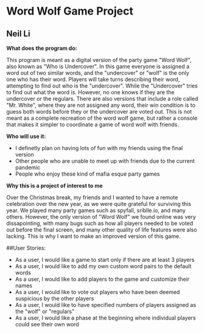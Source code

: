 # Word Wolf Game Project

## Neil Li

**What does the program do:**

This program is meant as a digital version of the party game "Word Wolf", also known as
"Who is Undercover". In this game everyone is assigned a word out of two similar words, and
the "undercover" or "wolf" is the only one who has their word. Players will take turns
describing their word, attempting to find out who is the "undercover". While the "Undercover"
tries to find out what the word is. However, no one knows if they are the undercover or the regulars. 
There are also versions that include a role called "Mr. White", where they are not assigned any word,
their win condition is to guess both words before they or the undercover are voted out. This is not meant
as a complete recreation of the word wolf game, but rather a console that makes it simpler to coordinate a
game of word wolf with friends.

**Who will use it:**

- I definetly plan on having lots of fun with my friends using the final version
- Other people who are unable to meet up with friends due to the current pandemic
- People who enjoy these kind of mafia esque party games

**Why this is a project of interest to me**

Over the Christmas break, my friends and I wanted to have a remote celebration over the new year, as we
were quite grateful for surviving this year. We played many party games such as spyfall, sriblle.io, and
many others. However, the only version of "Word Wolf" we found online was very dissapointing, with many bugs
such as how all players needed to be voted out before the final screen, and many other quality of life features
were also lacking. This is why I want to make an improved version of this game.

##User Stories:

- As a user, I would like a game to start only if there are at least 3 players
- As a user, I would like to add my own custom word pairs to the default words
- As a user, I would like to add players to the game and customize their names
- As a user, I would like to vote out players who have been deemed suspicious by the other players
- As a user, I would like to have specified numbers of players assigned as the "wolf" or "regulars"
- As a user, I would like a phase at the beginning where individual players could see their own word